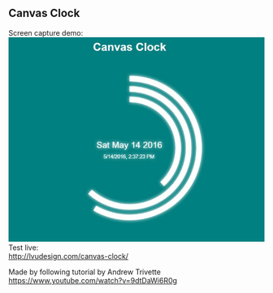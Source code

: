 ## Canvas Clock

Screen capture demo:  
![image](https://github.com/LiviuLvu/canvas-clock/blob/master/canvas-clock.jpg)  
Test live:  
http://lvudesign.com/canvas-clock/  

Made by following tutorial by Andrew Trivette https://www.youtube.com/watch?v=9dtDaWi6R0g  